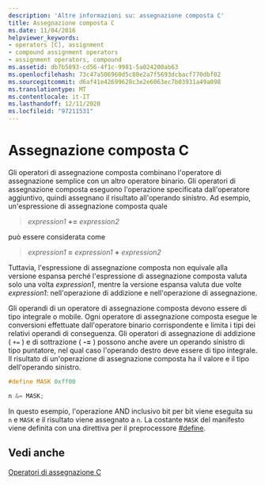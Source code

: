 ```yaml
---
description: 'Altre informazioni su: assegnazione composta C'
title: Assegnazione composta C
ms.date: 11/04/2016
helpviewer_keywords:
- operators [C], assignment
- compound assignment operators
- assignment operators, compound
ms.assetid: db7b5893-cd56-4f1c-9981-5a024200ab63
ms.openlocfilehash: 73c47a506960d5c80e2a7f5693dcbacf770dbf02
ms.sourcegitcommit: d6af41e42699628c3e2e6063ec7b03931a49a098
ms.translationtype: MT
ms.contentlocale: it-IT
ms.lasthandoff: 12/11/2020
ms.locfileid: "97211531"
---
```

# <a name="c-compound-assignment"></a>Assegnazione composta C

Gli operatori di assegnazione composta combinano l'operatore di assegnazione semplice con un altro operatore binario. Gli operatori di assegnazione composta eseguono l'operazione specificata dall'operatore aggiuntivo, quindi assegnano il risultato all'operando sinistro. Ad esempio, un'espressione di assegnazione composta quale

> *expression1* **+=** *expression2*

può essere considerata come

> *expression1* **=** *expression1* **+** *expression2*

Tuttavia, l'espressione di assegnazione composta non equivale alla versione espansa perché l'espressione di assegnazione composta valuta solo una volta *expression1*, mentre la versione espansa valuta due volte *expression1*: nell'operazione di addizione e nell'operazione di assegnazione.

Gli operandi di un operatore di assegnazione composta devono essere di tipo integrale o mobile. Ogni operatore di assegnazione composta esegue le conversioni effettuate dall'operatore binario corrispondente e limita i tipi dei relativi operandi di conseguenza. Gli operatori di assegnazione di addizione ( `+=` ) e di sottrazione ( **-=** ) possono anche avere un operando sinistro di tipo puntatore, nel qual caso l'operando destro deve essere di tipo integrale. Il risultato di un'operazione di assegnazione composta ha il valore e il tipo dell'operando sinistro.

```C
#define MASK 0xff00

n &= MASK;
```

In questo esempio, l'operazione AND inclusivo bit per bit viene eseguita su `n` e `MASK` e il risultato viene assegnato a `n`. La costante `MASK` del manifesto viene definita con una direttiva per il preprocessore [#define](../preprocessor/hash-define-directive-c-cpp.md).

## <a name="see-also"></a>Vedi anche

[Operatori di assegnazione C](../c-language/c-assignment-operators.md)
